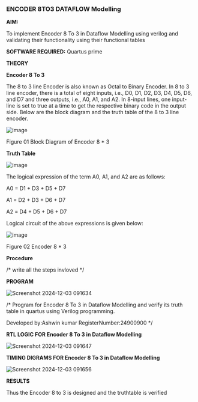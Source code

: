 ### ENCODER 8TO3 DATAFLOW Modelling

**AIM:**

To implement  Encoder 8 To 3 in Dataflow Modelling using verilog and validating their functionality using their functional tables

**SOFTWARE REQUIRED:** Quartus prime

**THEORY**

**Encoder 8 To 3**

The 8 to 3 line Encoder is also known as Octal to Binary Encoder. In 8 to 3 line encoder, there is a total of eight inputs, i.e., D0, D1, D2, D3, D4, D5, D6, and D7 and three outputs, i.e., A0, A1, and A2. In 8-input lines, one input-line is set to true at a time to get the respective binary code in the output side. Below are the block diagram and the truth table of the 8 to 3 line encoder.

![image](https://github.com/naavaneetha/ENCODER8TO3DATAFLOW/assets/154305477/0bc242c1-eb9e-4c47-afe5-30428470efc3)

Figure 01  Block Diagram of Encoder 8 * 3

**Truth Table**

![image](https://github.com/naavaneetha/ENCODER8TO3DATAFLOW/assets/154305477/35496b14-ae6e-4cd1-9abd-d6736b576575)

The logical expression of the term A0, A1, and A2 are as follows:

A0 = D1 + D3 + D5 + D7

A1 = D2 + D3 + D6 + D7

A2 = D4 + D5 + D6 + D7

Logical circuit of the above expressions is given below:

![image](https://github.com/naavaneetha/ENCODER8TO3DATAFLOW/assets/154305477/95acaee6-c873-4c75-89eb-ef09fb158053)

Figure 02  Encoder 8 * 3

**Procedure**

/* write all the steps invloved */

**PROGRAM**

![Screenshot 2024-12-03 091634](https://github.com/user-attachments/assets/62214510-9568-4c1c-9dc2-db1b5cdbc19d)


/* Program for Encoder 8 To 3 in Dataflow Modelling and verify its truth table in quartus using Verilog programming. 

Developed by:Ashwin kumar RegisterNumber:24900900
*/

**RTL LOGIC FOR Encoder 8 To 3 in Dataflow Modelling**

![Screenshot 2024-12-03 091647](https://github.com/user-attachments/assets/f1bb5c44-ff87-46de-8137-7355253b36f8)


**TIMING DIGRAMS FOR Encoder 8 To 3 in Dataflow Modelling**

![Screenshot 2024-12-03 091656](https://github.com/user-attachments/assets/9c97fb21-7ea0-4999-96d9-cb54d0b5c868)


**RESULTS**

 Thus the Encoder 8 to 3 is designed and the truthtable is verified




